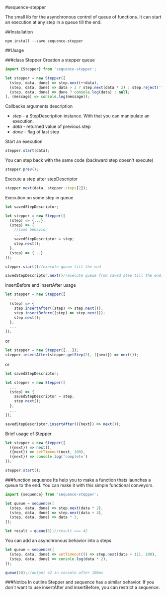#sequence-stepper

The small lib for the asynchronous control of queue of functions. It can start an execution at any step in a queue till the end.

##Installation

```console
npm install --save sequence-stepper
```

##Usage

###class Stepper
Creation a stepper queue
```js
import {Stepper} from 'sequence-stepper';

let stepper = new Stepper([
  (step, data, done) => step.next(++data),
  (step, data, done) => data > 2 ? step.next(data * 2) : step.reject('fail'),
  (step, data, done) => done ? console.log(data) : null;
], (message) => console.log(message));
```

Callbacks arguments description
 - _step_ - a StepDescription instance. With that you can manipulate an execution.
 - _data_ - returned value of previous step
 - _done_ - flag of last step

Start an execution
```js
stepper.start(data);
```

You can step back with the same code (backward step doesn't execute)
```js
stepper.prev();
```

Execute a step after stepDescriptor
```js
stepper.next(data, stepper.steps[2]);
```

Execution on some step in queue
```js
let savedStepDescriptor;

let stepper = new Stepper([
  (step) => {...},
  (step) => {
    //some behavior
    ...
    savedStepDescriptor = step;
    step.next();
  },
  (step) => {...}
]);

stepper.start()//execute queue till the end

savedStepDescriptor.next()//execute queue from saved step till the end;
```

insertBefore and insertAfter usage
```js
let stepper = new Stepper([
  ...
  (step) => {
    step.insertAfter((step) => step.next());
    step.insertBefore((step) => step.next());
    step.next();
  },
  ...
]);
```
or
```js
let stepper = new Stepper([...]);
stepper.insertAfter(stepper.getStep(2), ({next}) => next());
```
or
```js
let savedStepDescriptor;

let stepper = new Stepper([
  ...
  (step) => {
    savedStepDescriptor = step;
    step.next();
  },
  ...
]);

savedStepDescriptor.insertAfter(({next}) => next());
```

Brief usage of Stepper
```js
let stepper = new Stepper([
  ({next}) => next(),
  ({next}) => setTimeout(next, 100),
  ({next}) => console.log('complete')
]);

stepper.start();
```

###function sequence
Its help you to make a function thats launches a queue to the end. You can make it with this simple functional conveyors.
```js
import {sequence} from 'sequence-stepper';

let queue = sequence([
  (step, data, done) => step.next(data * 2),
  (step, data, done) => step.next(data + 4),
  (step, data, done) => data * 3,
]);

let result = queue(5);//result === 42
```

You can add an asynchronous behavior into a steps
```js
let queue = sequence([
  (step, data, done) => setTimeout(() => step.next(data + 11), 100),
  (step, data, done) => console.log(data * 2),
]);

queue(10);//output 42 in console after 100ms
```


###Notice
In outline Stepper and sequence has a similar behavior. 
If you don`t want to use insertAfter and insertBefore, you can restrict a sequence.
